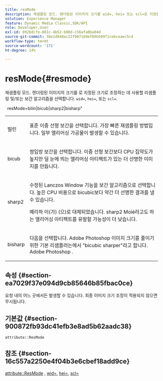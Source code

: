 ```yaml
---
title: resMode
description: 재샘플링 모드. 렌더링된 이미지의 크기를 wid=, hei= 또는 scl=로 지정된 크기로 조정하는 데 사용할 리샘플링 및/또는 보간 알고리즘을 선택합니다.
solution: Experience Manager
feature: Dynamic Media Classic,SDK/API
role: Developer,User
exl-id: 0926dcfe-881c-4b52-b08d-c56afa0ba04d
source-git-commit: 3be1d948ac22f907169ef09b509f1cebceaec5c4
workflow-type: tm+mt
source-wordcount: '171'
ht-degree: 14%

---
```


# resMode{#resmode}

재샘플링 모드. 렌더링된 이미지의 크기를 로 지정된 크기로 조정하는 데 사용할 리샘플링 및/또는 보간 알고리즘을 선택합니다. `wid=`, `hei=`, 또는 `scl=`.

` `resMode=bilin|bicub|sharp2|bisharp&quot;

<table id="table_AF954C101B30473FAFE9930C7B694305"> 
 <tbody> 
  <tr> 
   <td colname="col1"> <p> <span class="+ topic/ph pr-d/codeph codeph"> 빌린 </span> </p> </td> 
   <td colname="col2"> <p>표준 이중 선형 보간을 선택합니다. 가장 빠른 재샘플링 방법입니다. 일부 앨리어싱 가공물이 발생할 수 있습니다. </p> </td> 
  </tr> 
  <tr> 
   <td colname="col1"> <p> <span class="+ topic/ph pr-d/codeph codeph"> bicub </span> </p> </td> 
   <td colname="col2"> <p>쌍입방 보간을 선택합니다. 이중 선형 보간보다 CPU 집약도가 높지만 덜 눈에 띄는 앨리어싱 아티팩트가 있는 더 선명한 이미지를 만듭니다. </p> </td> 
  </tr> 
  <tr> 
   <td colname="col1"> <p> <span class="+ topic/ph pr-d/codeph codeph"> sharp2 </span> </p> </td> 
   <td colname="col2"> <p>수정된 Lanczos Window 기능을 보간 알고리즘으로 선택합니다. 높은 CPU 비용으로 bicubic보다 약간 더 선명한 결과를 낼 수 있습니다. </p> <p> <span class="codeph"> 예리하 </span> 이(가) (으)로 대체되었습니다. <span class="codeph"> sharp2 </span>Moié라고도 하는 앨리어싱 아티팩트를 유발할 가능성이 더 낮습니다. </p> </td> 
  </tr> 
  <tr> 
   <td colname="col1"> <p> <span class="codeph"> bisharp </span> </p> </td> 
   <td colname="col2"> <p>다음을 선택합니다. <span class="keyword"> Adobe Photoshop </span> 이미지 크기를 줄이기 위한 기본 리샘플러는에서 "bicubic sharper"라고 합니다. <span class="keyword"> Adobe Photoshop </span>. </p> </td> 
  </tr> 
 </tbody> 
</table>

## 속성 {#section-ea7029f37e094d9cb85646b85fbac0ce}

요청 내의 어느 곳에서든 발생할 수 있습니다. 최종 이미지 크기 조정이 적용되지 않으면 무시됩니다.

## 기본값 {#section-900872fb93dc41efb3e8ad5b62aadc38}

`attribute::ResMode`

## 참조 {#section-16c557a2250e4f04b3e6cbef18add9ce}

[attribute::ResMode](../../../../../ir-api/material-cat/image-rendering-api-ref/c-ir-material-catalog/c-ir-attributes-reference/r-ir-cat-resmode.md#reference-fdca7eb6d5104fdeae9d6ac42251db82) , [wid=](../../../../../ir-api/http-protocol/image-rendering-api-ref/c-ir-http-protocol-ref/c-ir-http-protocol-command-reference/r-ir-wid.md#reference-b7e691b0624941168c94b2749ae233ec), [hei=](../../../../../ir-api/http-protocol/image-rendering-api-ref/c-ir-http-protocol-ref/c-ir-http-protocol-command-reference/r-ir-hei.md#reference-1c08f60365a94417a39867c09cac5478), [scl=](../../../../../ir-api/http-protocol/image-rendering-api-ref/c-ir-http-protocol-ref/c-ir-http-protocol-command-reference/r-ir-scl.md#reference-b14b51a6cbe34f0bba42880540592f29)
